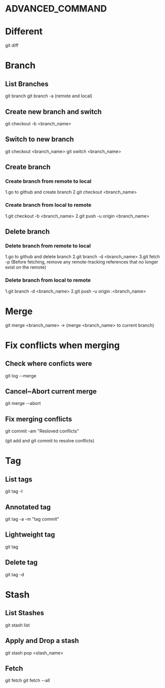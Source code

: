 # ADVANCED_COMMAND

# Different

git diff

# Branch

## List Branches

git branch
git branch -a (remote and local)

## Create new branch and switch

git checkout -b <branch_name>

## Switch to new branch

git checkout <branch_name>
git switch <branch_name>

## Create branch

### Create branch from remote to local

1.go to github and create branch
2.git checkout <branch_name>

### Create branch from local to remote

1.git checkout -b <branch_name>
2.git push -u origin <branch_name>

## Delete branch

### Delete branch from remote to local

1.go to github and delete branch
2.git branch -d <branch_name>
3.git fetch -p (Before fetching, remove any remote-tracking references that no longer exist on the remote)

### Delete branch from local to remote

1.git branch -d <branch_name>
2.git push -u origin :<branch_name>

# Merge

git merge <branch_name> -> (merge <branch_name> to current branch)

# Fix conflicts when merging

## Check where conficts were

git log --merge

## Cancel~Abort current merge

git merge --abort

## Fix merging conflicts

git commit -am "Resloved conflicts"

(git add and git commit to resolve conflicts)

# Tag

## List tags

git tag -l

## Annotated tag

git tag -a <tagname> -m "tag commit"

## Lightweight tag

git tag <tagname>

## Delete tag

git tag -d <tagname>

# Stash

## List Stashes

git stash list

## Apply and Drop a stash

git stash pop <stash_name>

## Fetch

git fetch
git fetch --all
